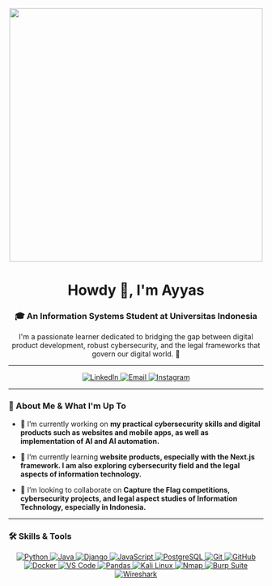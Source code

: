 <p align="center">
  <img src="https://media1.giphy.com/media/v1.Y2lkPTc5MGI3NjExNzJjM2Frbmk1amlsNDc2cGxlcHByaDUwcnZzaDF2bnR0eWw0NXVoMiZlcD12MV9pbnRlcm5hbF9naWZfYnlfaWQmY3Q9cw/UQ1EI1ML2ABQdbebup/giphy.gif" width="500">
</p>

<div align="center">
  <h1 align="center">Howdy 👋, I'm Ayyas</h1>
  <h3 align="center"> 🎓 An Information Systems Student at Universitas Indonesia</h3>
</div>

<p align="center">
  I'm a passionate learner dedicated to bridging the gap between digital product development, robust cybersecurity, and the legal frameworks that govern our digital world. 🚀
</p>

---

<p align="center">
  <a href="https://www.linkedin.com/in/yahyaayyas/">
    <img src="https://img.shields.io/badge/LinkedIn-0077B5?style=for-the-badge&logo=linkedin&logoColor=white" alt="LinkedIn"/>
  </a>
  <a href="mailto:myayyas@gmail.com">
    <img src="https://img.shields.io/badge/Email-D14836?style=for-the-badge&logo=gmail&logoColor=white" alt="Email"/>
  </a>
<!--   <a href="#">
    <img src="https://img.shields.io/badge/Portfolio-252525?style=for-the-badge&logo=About.me&logoColor=white" alt="Portfolio"/>
  </a> -->
  <a href="https://www.instagram.com/yasweh" target="_blank" rel="noreferrer">
    <img src="https://img.shields.io/badge/Instagram-E4405F?style=for-the-badge&logo=instagram&logoColor=white" alt="Instagram"/>
  </a>
</p>

---

### 🚀 About Me & What I'm Up To

- 🔭 I’m currently working on **my practical cybersecurity skills and digital products such as websites and mobile apps, as well as implementation of AI and AI automation.**

- 🌱 I’m currently learning **website products, especially with the Next.js framework. I am also exploring cybersecurity field and the legal aspects of information technology.**

- 👯 I’m looking to collaborate on **Capture the Flag competitions, cybersecurity projects, and legal aspect studies of Information Technology, especially in Indonesia.**

---
### 🛠️ Skills & Tools
<p align="center">
<a href="https://www.python.org" target="_blank" rel="noreferrer">
    <img src="https://img.shields.io/badge/Python-3776AB?style=for-the-badge&logo=python&logoColor=white" alt="Python"/>
  </a>
  <a href="https://www.java.com" target="_blank" rel="noreferrer">
    <img src="https://img.shields.io/badge/Java-ED8B00?style=for-the-badge&logo=openjdk&logoColor=white" alt="Java"/>
  </a>
  <a href="https://www.djangoproject.com/" target="_blank" rel="noreferrer">
    <img src="https://img.shields.io/badge/Django-092E20?style=for-the-badge&logo=django&logoColor=white" alt="Django"/>
  </a>
  <a href="https://developer.mozilla.org/en-US/docs/Web/JavaScript" target="_blank" rel="noreferrer">
    <img src="https://img.shields.io/badge/JavaScript-F7DF1E?style=for-the-badge&logo=javascript&logoColor=black" alt="JavaScript"/>
  </a>
  <a href="https://www.postgresql.org" target="_blank" rel="noreferrer">
    <img src="https://img.shields.io/badge/PostgreSQL-4169E1?style=for-the-badge&logo=postgresql&logoColor=white" alt="PostgreSQL"/>
  </a>
  <a href="https://git-scm.com/" target="_blank" rel="noreferrer">
    <img src="https://img.shields.io/badge/Git-F05032?style=for-the-badge&logo=git&logoColor=white" alt="Git"/>
  </a>
  <a href="https://github.com/" target="_blank" rel="noreferrer">
    <img src="https://img.shields.io/badge/GitHub-181717?style=for-the-badge&logo=github&logoColor=white" alt="GitHub"/>
  </a>
  <a href="https://www.docker.com/" target="_blank" rel="noreferrer">
    <img src="https://img.shields.io/badge/Docker-2496ED?style=for-the-badge&logo=docker&logoColor=white" alt="Docker"/>
  </a>
  <a href="https://code.visualstudio.com/" target="_blank" rel="noreferrer">
    <img src="https://img.shields.io/badge/VS_Code-007ACC?style=for-the-badge&logo=visualstudiocode&logoColor=white" alt="VS Code"/>
  </a>
  <a href="https://pandas.pydata.org/" target="_blank" rel="noreferrer">
    <img src="https://img.shields.io/badge/Pandas-150458?style=for-the-badge&logo=pandas&logoColor=white" alt="Pandas"/>
  </a>
  <a href="https://www.kali.org/" target="_blank" rel="noreferrer"> 
    <img src="https://img.shields.io/badge/Kali_Linux-557C94?style=for-the-badge&logo=kalilinux&logoColor=white" alt="Kali Linux"/> 
</a>
<a href="https://nmap.org/" target="_blank" rel="noreferrer"> 
    <img src="https://img.shields.io/badge/Nmap-333333?style=for-the-badge&logo=nmap&logoColor=white" alt="Nmap"/> 
</a>
<a href="https://portswigger.net/burp" target="_blank" rel="noreferrer"> 
    <img src="https://img.shields.io/badge/Burp_Suite-FF6600?style=for-the-badge&logo=burpsuite&logoColor=white" alt="Burp Suite"/> 
</a>
<a href="https://www.wireshark.org/" target="_blank" rel="noreferrer"> 
    <img src="https://img.shields.io/badge/Wireshark-1679A7?style=for-the-badge&logo=wireshark&logoColor=white" alt="Wireshark"/> 
</a>
</p>
